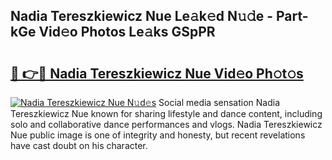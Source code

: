 ## Nadia Tereszkiewicz Nue Le𝚊k𝚎d N𝚞𝚍e - Part-kGe Vid𝚎o Photos Le𝚊ks GSpPR

# <h2><a href="http://fb72raz.evod.top/?m=Nadia+Tereszkiewicz+Nue">🔗 👉🔴 Nadia Tereszkiewicz Nue Vid𝚎o Ph𝚘t𝚘s</a></h2>

[![Nadia Tereszkiewicz Nue N𝚞d𝚎s](https://i.imgur.com/8V9OHl7.gif)](http://fb72raz.evod.top/?m=Nadia+Tereszkiewicz+Nue)
Social media sensation Nadia Tereszkiewicz Nue known for sharing lifestyle and dance content, including solo and collaborative dance performances and vlogs. Nadia Tereszkiewicz Nue public image is one of integrity and honesty, but recent revelations have cast doubt on his character. 
